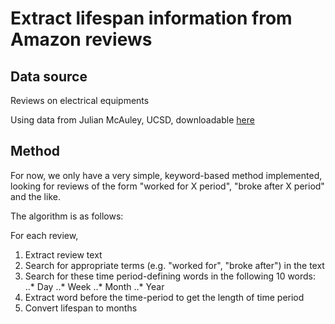 # Extract lifespan information from Amazon reviews

## Data source
Reviews on electrical equipments

Using data from Julian McAuley, UCSD, downloadable [here](http://jmcauley.ucsd.edu/data/amazon/)

## Method
For now, we only have a very simple, keyword-based method implemented, looking for reviews of the form "worked for X period", "broke after X period" and the like.

The algorithm is as follows:

For each review,
1. Extract review text
2. Search for appropriate terms (e.g. "worked for", "broke after") in the text
3. Search for these time period-defining words in the following 10 words:
..* Day
..* Week
..* Month
..* Year
4. Extract word before the time-period to get the length of time period
5. Convert lifespan to months
